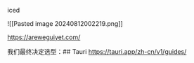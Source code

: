

iced

![[Pasted image 20240812002219.png]]

https://areweguiyet.com/

我们最终决定选型：## Tauri
https://tauri.app/zh-cn/v1/guides/